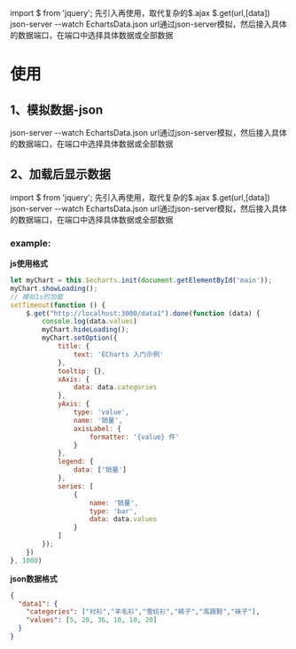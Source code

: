 import $ from 'jquery';
先引入再使用，取代复杂的$.ajax
$.get(url,[data])
json-server --watch EchartsData.json
url通过json-server模拟，然后接入具体的数据端口，在端口中选择具体数据或全部数据

# 使用

## 1、模拟数据-json

json-server --watch EchartsData.json
url通过json-server模拟，然后接入具体的数据端口，在端口中选择具体数据或全部数据

## 2、加载后显示数据

import $ from 'jquery';
先引入再使用，取代复杂的$.ajax
$.get(url,[data])
json-server --watch EchartsData.json
url通过json-server模拟，然后接入具体的数据端口，在端口中选择具体数据或全部数据

### **example:**

**js使用格式**
```js
let myChart = this.$echarts.init(document.getElementById('main'));
myChart.showLoading();
// 模拟1s的加载
setTimeout(function () {
    $.get("http://localhost:3000/data1").done(function (data) {
        console.log(data.values)
        myChart.hideLoading();
        myChart.setOption({
            title: {
                text: 'ECharts 入门示例'
            },
            tooltip: {},
            xAxis: {
                data: data.categories
            },
            yAxis: {
                type: 'value',
                name: '销量',
                axisLabel: {
                    formatter: '{value} 件'
                }
            },
            legend: {
                data: ['销量']
            },
            series: [
                {
                    name: '销量',
                    type: 'bar',
                    data: data.values
                }
            ]
        });
    })
}, 1000)

```

**json数据格式**
```json
{
  "data1": {
    "categories": ["衬衫","羊毛衫","雪纺衫","裤子","高跟鞋","袜子"],
    "values": [5, 20, 36, 10, 10, 20]
  }
}
```